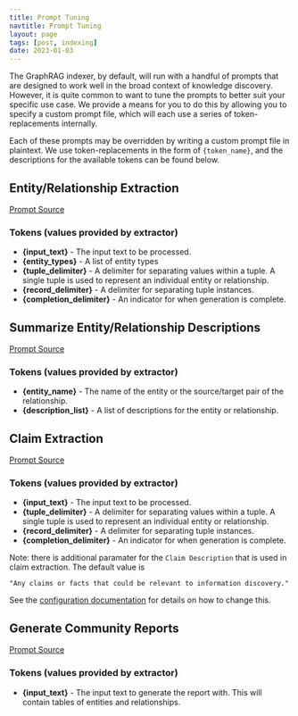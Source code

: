 ```yaml
---
title: Prompt Tuning
navtitle: Prompt Tuning
layout: page
tags: [post, indexing]
date: 2023-01-03
---
```

The GraphRAG indexer, by default, will run with a handful of prompts that are designed to work well in the broad context of knowledge discovery.
However, it is quite common to want to tune the prompts to better suit your specific use case.
We provide a means for you to do this by allowing you to specify a custom prompt file, which will each use a series of token-replacements internally.

Each of these prompts may be overridden by writing a custom prompt file in plaintext. We use token-replacements in the form of `{token_name}`, and the descriptions for the available tokens can be found below.

## Entity/Relationship Extraction

[Prompt Source](http://github.com/microsoft/graphrag/blob/main/graphrag/index/graph/extractors/graph/prompts.py)

### Tokens (values provided by extractor)
* **{input_text}** - The input text to be processed.
* **{entity_types}** - A list of entity types
* **{tuple_delimiter}** - A delimiter for separating values within a tuple. A single tuple is used to represent an individual entity or relationship.
* **{record_delimiter}** - A delimiter for separating tuple instances.
* **{completion_delimiter}** - An indicator for when generation is complete.

## Summarize Entity/Relationship Descriptions

[Prompt Source](http://github.com/microsoft/graphrag/blob/main/graphrag/index/graph/extractors/summarize/prompts.py)

### Tokens (values provided by extractor)
* **{entity_name}** - The name of the entity or the source/target pair of the relationship.
* **{description_list}** - A list of descriptions for the entity or relationship.

## Claim Extraction

[Prompt Source](http://github.com/microsoft/graphrag/blob/main/graphrag/index/graph/extractors/claims/prompts.py)

### Tokens (values provided by extractor)
* **{input_text}** - The input text to be processed.
* **{tuple_delimiter}** - A delimiter for separating values within a tuple. A single tuple is used to represent an individual entity or relationship.
* **{record_delimiter}** - A delimiter for separating tuple instances.
* **{completion_delimiter}** - An indicator for when generation is complete.

Note: there is additional paramater for the `Claim Description` that is used in claim extraction. 
The default value is 

```"Any claims or facts that could be relevant to information discovery."``` 

See the [configuration documentation](/posts/config/overview/) for details on how to change this.


## Generate Community Reports

[Prompt Source](http://github.com/microsoft/graphrag/blob/main/graphrag/index/graph/extractors/community_reports/prompts.py)

### Tokens (values provided by extractor)
* **{input_text}** - The input text to generate the report with. This will contain tables of entities and relationships.